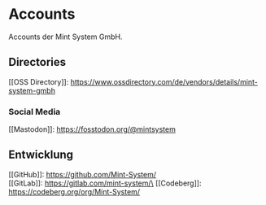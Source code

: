 # Accounts

Accounts der Mint System GmbH.

## Directories

[[OSS Directory]]: <https://www.ossdirectory.com/de/vendors/details/mint-system-gmbh>

### Social Media

[[Mastodon]]: <https://fosstodon.org/@mintsystem>

## Entwicklung

[[GitHub]]: <https://github.com/Mint-System/>\
[[GitLab]]: https://gitlab.com/mint-system/\
[[Codeberg]]: <https://codeberg.org/org/Mint-System/>